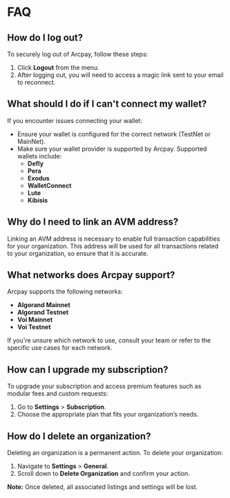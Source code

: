 # FAQ

## How do I log out?

To securely log out of Arcpay, follow these steps:

1. Click **Logout** from the menu.
2. After logging out, you will need to access a magic link sent to your email to reconnect.

## What should I do if I can't connect my wallet?

If you encounter issues connecting your wallet:

- Ensure your wallet is configured for the correct network (TestNet or MainNet).
- Make sure your wallet provider is supported by Arcpay. Supported wallets include:
  - **Defly**
  - **Pera**
  - **Exodus**
  - **WalletConnect**
  - **Lute**
  - **Kibisis**

## Why do I need to link an AVM address?

Linking an AVM address is necessary to enable full transaction capabilities for your organization. This address will be used for all transactions related to your organization, so ensure that it is accurate.

## What networks does Arcpay support?

Arcpay supports the following networks:

- **Algorand Mainnet**
- **Algorand Testnet**
- **Voi Mainnet**
- **Voi Testnet**

If you're unsure which network to use, consult your team or refer to the specific use cases for each network.

## How can I upgrade my subscription?

To upgrade your subscription and access premium features such as modular fees and custom requests:

1. Go to **Settings** > **Subscription**.
2. Choose the appropriate plan that fits your organization’s needs.

## How do I delete an organization?

Deleting an organization is a permanent action. To delete your organization:

1. Navigate to **Settings** > **General**.
2. Scroll down to **Delete Organization** and confirm your action.

**Note:** Once deleted, all associated listings and settings will be lost.
